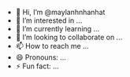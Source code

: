 - 👋 Hi, I’m @maylanhnhanhat
- 👀 I’m interested in ...
- 🌱 I’m currently learning ...
- 💞️ I’m looking to collaborate on ...
- 📫 How to reach me ...
- 😄 Pronouns: ...
- ⚡ Fun fact: ...

<!---
maylanhnhanhat/maylanhnhanhat is a ✨ special ✨ repository because its `README.md` (this file) appears on your GitHub profile.
You can click the Preview link to take a look at your changes.
--->
